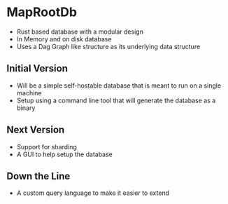 # MapRootDb
- Rust based database with a modular design
- In Memory and on disk database
- Uses a Dag Graph like structure as its underlying data structure

## Initial Version
- Will be a simple self-hostable database that is meant to run on a single machine
- Setup using a command line tool that will generate the database as a binary

## Next Version
- Support for sharding
- A GUI to help setup the database

## Down the Line
- A custom query language to make it easier to extend

